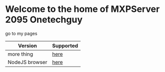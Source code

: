 # Welcome to the home of MXPServer 2095 Onetechguy

go to my pages

| Version | Supported          |
| ------- | ------------------ |
| more thing   | [here](https://mxp2095onetechguy.github.io/files-of-files-repository/) |
| NodeJS browser | [here](https://mxp2095onetechguy.github.io/NodeJS-browser/) |
